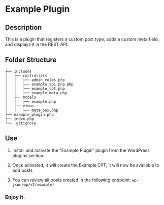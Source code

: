 # Example Plugin

## Description

This is a plugin that registers a custom post type, adds a custom meta field, and displays it in the REST API.

## Folder Structure

```
├── includes
│   ├── controllers
│   │   ├── admin_roles.php
│   │   ├── example_api.php.php
│   │   ├── example_cpt.php
│   │   ├── example_meta.php
│   ├── models
│   │   ├── example.php
│   ├── views
│   │   ├── meta_box.php
├── example_plugin.php
├── index.php
└── .gitignore
```

## Use

1. Install and activate the “Example Plugin” plugin from the WordPress plugins section.

2. Once activated, it will create the Example CPT, it will now be available to add posts

3. You can review all posts created in the following endpoint:
   `wp-json/wp/v2/example/`

### Enjoy it.
